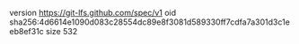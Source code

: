 version https://git-lfs.github.com/spec/v1
oid sha256:4d6614e1090d083c28554dc89e8f3081d589330ff7cdfa7a301d3c1eeb8ef31c
size 532
